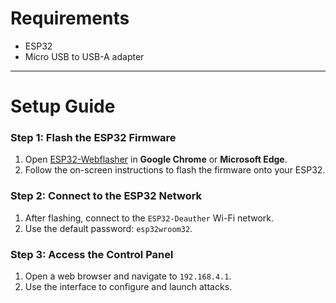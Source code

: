 # Requirements  

- ESP32  
- Micro USB to USB-A adapter  

---

# Setup Guide  

### Step 1: Flash the ESP32 Firmware  
1. Open [ESP32-Webflasher](https://tesa-klebeband.github.io/ESP32-Webflasher/) in **Google Chrome** or **Microsoft Edge**.  
2. Follow the on-screen instructions to flash the firmware onto your ESP32.  

### Step 2: Connect to the ESP32 Network  
1. After flashing, connect to the `ESP32-Deauther` Wi-Fi network.  
2. Use the default password: `esp32wroom32`.  

### Step 3: Access the Control Panel  
1. Open a web browser and navigate to `192.168.4.1`.
2. Use the interface to configure and launch attacks.  

